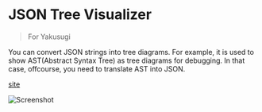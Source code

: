 JSON Tree Visualizer
====================

> For Yakusugi

You can convert JSON strings into tree diagrams. For example, it is used to show AST(Abstract Syntax Tree) as tree diagrams for debugging. In that case, offcourse, you need to translate AST into JSON.


[site](http://vanya.jp.net/vtree/)


![Screenshot](https://github.com/ivan111/vtree/raw/master/vtree.jpg)
